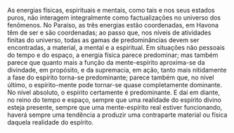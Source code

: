 ﻿As energias físicas, espirituais e mentais, como tais e nos seus estados puros, não interagem integralmente como factualizações no universo dos fenômenos. No Paraíso, as três energias estão coordenadas, em Havona têm de ser e são coordenadas; ao passo que, nos níveis de atividades finitas do universo, todas as gamas de predominâncias devem ser encontradas, a material, a mental e a espiritual. Em situações não pessoais do tempo e do espaço, a energia física parece predominar; mas também parece que quanto mais a função da mente-espírito aproxima-se da divindade, em propósito, e da supremacia, em ação, tanto mais nitidamente a fase do espírito torna-se predominante; parece também que, no nível último, o espírito-mente pode tornar-se quase completamente dominante. No nível absoluto, o espírito certamente é predominante. E daí em diante, no reino do tempo e espaço, sempre que uma realidade do espírito divino esteja presente, sempre que uma mente-espírito real estiver funcionando, haverá sempre uma tendência a produzir uma contraparte material ou física daquela realidade do espírito.